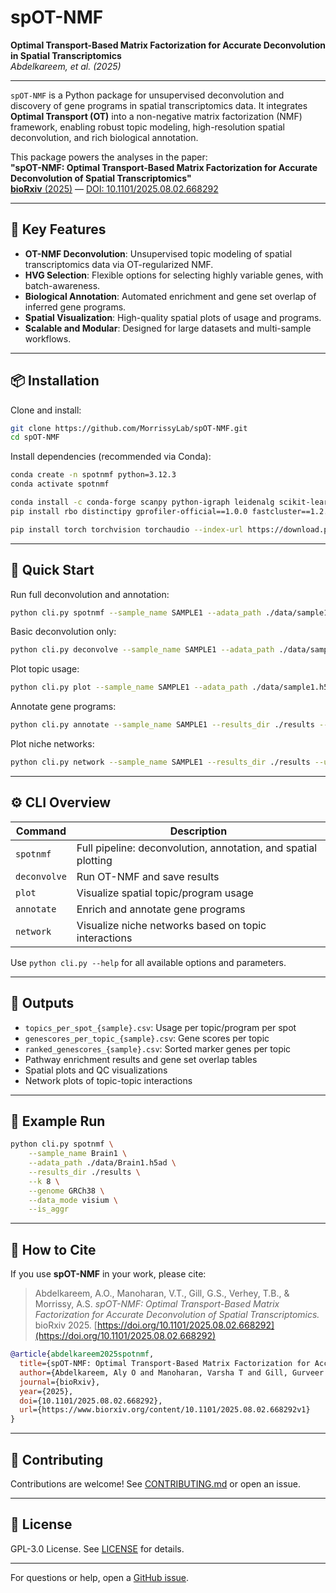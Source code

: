 # spOT-NMF

**Optimal Transport-Based Matrix Factorization for Accurate Deconvolution in Spatial Transcriptomics**  
*Abdelkareem, et al. (2025)*

---

`spOT-NMF` is a Python package for unsupervised deconvolution and discovery of gene programs in spatial transcriptomics data. It integrates **Optimal Transport (OT)** into a non-negative matrix factorization (NMF) framework, enabling robust topic modeling, high-resolution spatial deconvolution, and rich biological annotation.

This package powers the analyses in the paper:  
**"spOT-NMF: Optimal Transport-Based Matrix Factorization for Accurate Deconvolution of Spatial Transcriptomics"**  
[**bioRxiv** (2025)](https://www.biorxiv.org/content/10.1101/2025.08.02.668292v1) — [DOI: 10.1101/2025.08.02.668292](https://doi.org/10.1101/2025.08.02.668292)

---

## 🧬 Key Features

- **OT-NMF Deconvolution**: Unsupervised topic modeling of spatial transcriptomics data via OT-regularized NMF.
- **HVG Selection**: Flexible options for selecting highly variable genes, with batch-awareness.
- **Biological Annotation**: Automated enrichment and gene set overlap of inferred gene programs.
- **Spatial Visualization**: High-quality spatial plots of usage and programs.
- **Scalable and Modular**: Designed for large datasets and multi-sample workflows.

---

## 📦 Installation

Clone and install:

```bash
git clone https://github.com/MorrissyLab/spOT-NMF.git
cd spOT-NMF
````

Install dependencies (recommended via Conda):

```bash
conda create -n spotnmf python=3.12.3
conda activate spotnmf

conda install -c conda-forge scanpy python-igraph leidenalg scikit-learn statsmodels pandas pygam scipy=1.12 adjusttext
pip install rbo distinctipy gprofiler-official==1.0.0 fastcluster==1.2.6

pip install torch torchvision torchaudio --index-url https://download.pytorch.org/whl/cu118
```

---

## 🚀 Quick Start

Run full deconvolution and annotation:

```bash
python cli.py spotnmf --sample_name SAMPLE1 --adata_path ./data/sample1.h5ad --results_dir ./results --k 5
```

Basic deconvolution only:

```bash
python cli.py deconvolve --sample_name SAMPLE1 --adata_path ./data/sample1.h5ad --results_dir ./results --k 5
```

Plot topic usage:

```bash
python cli.py plot --sample_name SAMPLE1 --adata_path ./data/sample1.h5ad --results_dir ./results
```

Annotate gene programs:

```bash
python cli.py annotate --sample_name SAMPLE1 --results_dir ./results --genome GRCh38
```

Plot niche networks:

```bash
python cli.py network --sample_name SAMPLE1 --results_dir ./results --usage_threshold 0 --n_bins 1000 --edge_threshold 0.199
```

---

## ⚙️ CLI Overview

| Command      | Description                                                    |
| ------------ | -------------------------------------------------------------- |
| `spotnmf`    | Full pipeline: deconvolution, annotation, and spatial plotting |
| `deconvolve` | Run OT-NMF and save results                                    |
| `plot`       | Visualize spatial topic/program usage                          |
| `annotate`   | Enrich and annotate gene programs                              |
| `network`    | Visualize niche networks based on topic interactions           |

Use `python cli.py --help` for all available options and parameters.

---

## 📁 Outputs

* `topics_per_spot_{sample}.csv`: Usage per topic/program per spot
* `genescores_per_topic_{sample}.csv`: Gene scores per topic
* `ranked_genescores_{sample}.csv`: Sorted marker genes per topic
* Pathway enrichment results and gene set overlap tables
* Spatial plots and QC visualizations
* Network plots of topic-topic interactions

---

## 🔬 Example Run

```bash
python cli.py spotnmf \
    --sample_name Brain1 \
    --adata_path ./data/Brain1.h5ad \
    --results_dir ./results \
    --k 8 \
    --genome GRCh38 \
    --data_mode visium \
    --is_aggr
```

---

## 📖 How to Cite

If you use **spOT-NMF** in your work, please cite:

> Abdelkareem, A.O., Manoharan, V.T., Gill, G.S., Verhey, T.B., & Morrissy, A.S.
> *spOT-NMF: Optimal Transport-Based Matrix Factorization for Accurate Deconvolution of Spatial Transcriptomics.*
> bioRxiv 2025. [https://doi.org/10.1101/2025.08.02.668292](https://doi.org/10.1101/2025.08.02.668292)

```bibtex
@article{abdelkareem2025spotnmf,
  title={spOT-NMF: Optimal Transport-Based Matrix Factorization for Accurate Deconvolution of Spatial Transcriptomics},
  author={Abdelkareem, Aly O and Manoharan, Varsha T and Gill, Gurveer S and Verhey, Theodore B and Morrissy, A Sorana},
  journal={bioRxiv},
  year={2025},
  doi={10.1101/2025.08.02.668292},
  url={https://www.biorxiv.org/content/10.1101/2025.08.02.668292v1}
}
```

---

## 🤝 Contributing

Contributions are welcome! See [CONTRIBUTING.md](./CONTRIBUTING.md) or open an issue.

---

## 📜 License

GPL-3.0 License. See [LICENSE](./LICENSE) for details.

---

For questions or help, open a [GitHub issue](https://github.com/MorrissyLab/spOT-NMF/issues).


